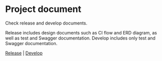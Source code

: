 # Project document

Check release and develop documents.

Release includes design documents such as CI flow and ERD diagram, as well as test and Swagger documentation. Develop includes only test and Swagger documentation.

[Release](release/index.md) | [Develop](develop/index.md)
